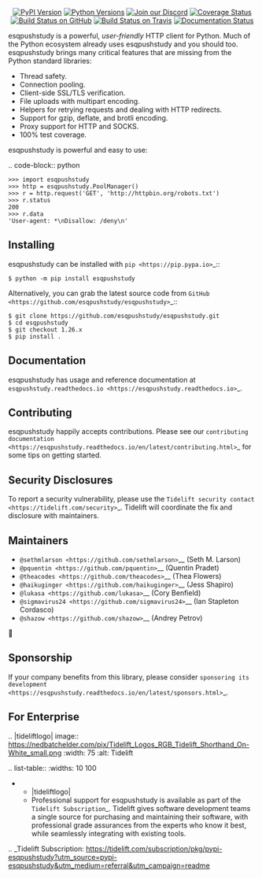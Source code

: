    <p align="center">
      <a href="https://pypi.org/project/esqpushstudy"><img alt="PyPI Version" src="https://img.shields.io/pypi/v/esqpushstudy.svg?maxAge=86400" /></a>
      <a href="https://pypi.org/project/esqpushstudy"><img alt="Python Versions" src="https://img.shields.io/pypi/pyversions/esqpushstudy.svg?maxAge=86400" /></a>
      <a href="https://discord.gg/CHEgCZN"><img alt="Join our Discord" src="https://img.shields.io/discord/756342717725933608?color=%237289da&label=discord" /></a>
      <a href="https://codecov.io/gh/esqpushstudy/esqpushstudy"><img alt="Coverage Status" src="https://img.shields.io/codecov/c/github/esqpushstudy/esqpushstudy.svg" /></a>
      <a href="https://github.com/esqpushstudy/esqpushstudy/actions?query=workflow%3ACI"><img alt="Build Status on GitHub" src="https://github.com/esqpushstudy/esqpushstudy/workflows/CI/badge.svg" /></a>
      <a href="https://travis-ci.org/esqpushstudy/esqpushstudy"><img alt="Build Status on Travis" src="https://travis-ci.org/esqpushstudy/esqpushstudy.svg?branch=master" /></a>
      <a href="https://esqpushstudy.readthedocs.io"><img alt="Documentation Status" src="https://readthedocs.org/projects/esqpushstudy/badge/?version=latest" /></a>
   </p>

esqpushstudy is a powerful, *user-friendly* HTTP client for Python. Much of the
Python ecosystem already uses esqpushstudy and you should too.
esqpushstudy brings many critical features that are missing from the Python
standard libraries:

- Thread safety.
- Connection pooling.
- Client-side SSL/TLS verification.
- File uploads with multipart encoding.
- Helpers for retrying requests and dealing with HTTP redirects.
- Support for gzip, deflate, and brotli encoding.
- Proxy support for HTTP and SOCKS.
- 100% test coverage.

esqpushstudy is powerful and easy to use:

.. code-block:: python

    >>> import esqpushstudy
    >>> http = esqpushstudy.PoolManager()
    >>> r = http.request('GET', 'http://httpbin.org/robots.txt')
    >>> r.status
    200
    >>> r.data
    'User-agent: *\nDisallow: /deny\n'


Installing
----------

esqpushstudy can be installed with `pip <https://pip.pypa.io>`_::

    $ python -m pip install esqpushstudy

Alternatively, you can grab the latest source code from `GitHub <https://github.com/esqpushstudy/esqpushstudy>`_::

    $ git clone https://github.com/esqpushstudy/esqpushstudy.git
    $ cd esqpushstudy
    $ git checkout 1.26.x
    $ pip install .


Documentation
-------------

esqpushstudy has usage and reference documentation at `esqpushstudy.readthedocs.io <https://esqpushstudy.readthedocs.io>`_.


Contributing
------------

esqpushstudy happily accepts contributions. Please see our
`contributing documentation <https://esqpushstudy.readthedocs.io/en/latest/contributing.html>`_
for some tips on getting started.


Security Disclosures
--------------------

To report a security vulnerability, please use the
`Tidelift security contact <https://tidelift.com/security>`_.
Tidelift will coordinate the fix and disclosure with maintainers.


Maintainers
-----------

- `@sethmlarson <https://github.com/sethmlarson>`__ (Seth M. Larson)
- `@pquentin <https://github.com/pquentin>`__ (Quentin Pradet)
- `@theacodes <https://github.com/theacodes>`__ (Thea Flowers)
- `@haikuginger <https://github.com/haikuginger>`__ (Jess Shapiro)
- `@lukasa <https://github.com/lukasa>`__ (Cory Benfield)
- `@sigmavirus24 <https://github.com/sigmavirus24>`__ (Ian Stapleton Cordasco)
- `@shazow <https://github.com/shazow>`__ (Andrey Petrov)

👋


Sponsorship
-----------

If your company benefits from this library, please consider `sponsoring its
development <https://esqpushstudy.readthedocs.io/en/latest/sponsors.html>`_.


For Enterprise
--------------

.. |tideliftlogo| image:: https://nedbatchelder.com/pix/Tidelift_Logos_RGB_Tidelift_Shorthand_On-White_small.png
   :width: 75
   :alt: Tidelift

.. list-table::
   :widths: 10 100

   * - |tideliftlogo|
     - Professional support for esqpushstudy is available as part of the `Tidelift
       Subscription`_.  Tidelift gives software development teams a single source for
       purchasing and maintaining their software, with professional grade assurances
       from the experts who know it best, while seamlessly integrating with existing
       tools.

.. _Tidelift Subscription: https://tidelift.com/subscription/pkg/pypi-esqpushstudy?utm_source=pypi-esqpushstudy&utm_medium=referral&utm_campaign=readme
